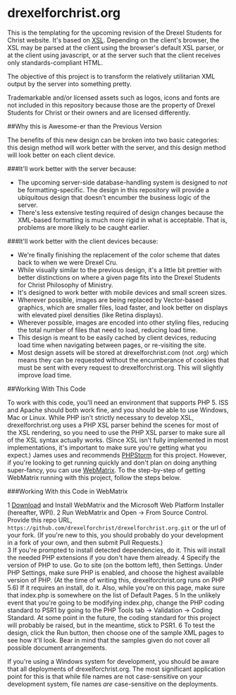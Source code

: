 drexelforchrist.org
===================

This is the templating for the upcoming revision of the Drexel Students for Christ website.  It's based on [XSL](https://en.wikipedia.org/wiki/XSL).  Depending on the client's browser, the XSL may be parsed at the client using the browser's default XSL parser, or at the client using javascript, or at the server such that the client receives only standards-compliant HTML.

The objective of this project is to transform the relatively utilitarian XML output by the server into something pretty. 
  
Trademarkable and/or licensed assets such as logos, icons and fonts are not included in this repository because those are the property of Drexel Students for Christ or their owners and are licensed differently. 

##Why this is Awesome-er than the Previous Version

The benefits of this new design can be broken into two basic categories: this design method will work better with the server, and this design method will look better on each client device.  

###It'll work better with the server because:

-	The upcoming server-side database-handling system is designed to *not* be formatting-specific.  The design in this repository will provide a ubiquitous design that doesn't encumber the business logic of the server.  
-	There's less extensive testing required of design changes because the XML-based formatting is much more rigid in what is acceptable.  That is, problems are more likely to be caught earlier. 
 
###It'll work better with the client devices because:

-	We're finally finishing the replacement of the color scheme that dates back to when we were Drexel Cru. 
-	While visually similar to the previous design, it's a little bit prettier with better distinctions on where a given page fits into the Drexel Students for Christ Philosophy of Ministry. 
-	It's designed to work better with mobile devices and small screen sizes.
-	Wherever possible, images are being replaced by Vector-based graphics, which are smaller files, load faster, and look better on displays with elevated pixel densities (like Retina displays).
-	Wherever possible, images are encoded into other styling files, reducing the total number of files that need to load, reducing load time. 
-	This design is meant to be easily cached by client devices, reducing load time when navigating between pages, or re-visiting the site. 
-	Most design assets will be stored at drexelforchrist.com (not .org) which means they can be requested without the encumberance of cookies that must be sent with every request to drexelforchrist.org.  This will slightly improve load time. 

##Working With This Code

To work with this code, you'll need an environment that supports PHP 5.  ISS and Apache should both work fine, and you should be able to use Windows, Mac or Linux.  While PHP isn't strictly necessary to develop XSL, drexelforchrist.org uses a PHP XSL parser behind the scenes for most of the XSL rendering, so you need to use the PHP XSL parser to make sure all of the XSL syntax actually works.  (Since XSL isn't fully implemented in most implementations, it's important to make sure you're getting what you expect.)  James uses and recommends [PHPStorm](https://www.jetbrains.com/phpstorm/) for this project.  However, if you're looking to get running quickly and don't plan on doing anything super-fancy, you can use [WebMatrix](http://www.microsoft.com/Web/webmatrix/php.aspx).  To the step-by-step of getting WebMatrix running with this project, follow the steps below.
 
###Working With this Code in WebMatrix 

1	[Download](http://go.microsoft.com/fwlink/?LinkID=286266) and Install WebMatrix and the Microsoft Web Platform Installer (hereafter, WPI). 
2	Run WebMatrix and Open -> From Source Control.  Provide this repo URL, `https://github.com/drexelforchrist/drexelforchrist.org.git` or the url of your fork.  (If you're new to this, you should probably do your development in a fork of your own, and then submit Pull Requests.)  
3	If you're prompted to install detected dependencies, do it.  This will install the needed PHP extensions if you don't have them already. 
4	Specify the version of PHP to use.  Go to site (on the bottom left), then Settings.  Under PHP Settings, make sure PHP is enabled, and choose the highest available version of PHP.  (At the time of writing this, drexelforchrist.org runs on PHP 5.6)  If it requires an install, do it.  Also, while you're on this page, make sure that index.php is somewhere on the list of Default Pages. 
5	In the unlikely event that you're going to be modifying index.php, change the PHP coding standard to PSR1 by going to the PHP Tools tab -> Validation -> Coding Standard.  At some point in the future, the coding standard for this project will probably be raised, but in the meantime, stick to PSR1.
6	To test the design, click the Run button, then choose one of the sample XML pages to see how it'll look.  Bear in mind that the samples given do not cover all possible document arrangements. 

If you're using a Windows system for development, you should be aware that all deployments of drexelforchrist.org.  The most significant application point for this is that while file names are not case-sensitive on your development system, file names *are* case-sensitive on the deployments. 

